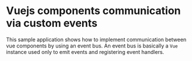 # Vuejs components communication via custom events

This sample application shows how to implement communication between vue components by using an event bus.
An event bus is basically a `Vue` instance used only to emit events and registering event handlers.
